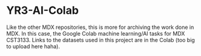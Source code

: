 # YR3-AI-Colab
Like the other MDX repositories, this is more for archiving the work done in MDX. In this case, the Google Colab machine learning/AI tasks for MDX CST3133.
Links to the datasets used in this project are in the Colab (too big to upload here haha).

